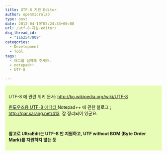 ```yaml
---
title: UTF-8 지원 Editor
author: openmicrolab
type: post
date: 2012-04-19T05:24:33+00:00
url: /utf-8-지원-editor/
dsq_thread_id:
  - "1162547809"
categories:
  - Development
  - Tool
tags:
  - 태그를 입력해 주세요.
  - notepad++
  - UTF-8

---
```

<div class="txc-textbox" style="border-top-style: solid; border-right-style: solid; border-bottom-style: solid; border-left-style: solid; border-top-width: 1px; border-right-width: 1px; border-bottom-width: 1px; border-left-width: 1px; border-top-color: rgb(231, 253, 181); border-right-color: rgb(231, 253, 181); border-bottom-color: rgb(231, 253, 181); border-left-color: rgb(231, 253, 181); background-color: rgb(231, 253, 181); padding-top: 10px; padding-right: 10px; padding-bottom: 10px; padding-left: 10px; ">
  <p>
    UTF-8 에 관란 위키 문서:&nbsp;<a href="http://ko.wikipedia.org/wiki/UTF-8">http://ko.wikipedia.org/wiki/UTF-8</a>
  </p>
  
  <p>
    <a href="http://par.sarang.net/413">윈도우즈용 UTF-8 에디터&nbsp;</a>Notepad++ 에 관한 블로그&nbsp;<a href="http://par.sarang.net/413">: http://par.sarang.net/413</a>&nbsp; 잘 정리되어 있군요.
  </p>
  
  <p>
    <b><br /></b>
  </p>
  
  <p>
    <b>참고로 UltraEdit는 UTF-8 만 지원하고,&nbsp;UTF without BOM (Byte Order Mark)를 지원하지 않는 듯</b>
  </p>
</div>

<div>
  <font color="#32363f" face="Arial, Helvetica, sans-serif"><span style="line-height: normal;"><br /></span></font>
</div>